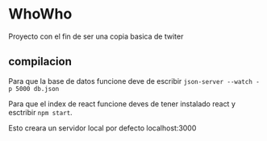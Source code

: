 # WhoWho
Proyecto con el fin de ser una copia basica de twiter

## compilacion
Para que la base de datos funcione deve de escribir `json-server --watch -p 5000 db.json`

Para que el index de react funcione deves de tener instalado react y esctribir `npm start`.

Esto creara un servidor local por defecto localhost:3000
<!-- 
texto quitado de public/manifest.json/icon[
,
    {
      "src": "logo192.png",
      "type": "image/png",
      "sizes": "192x192"
    },
    {
      "src": "logo512.png",
      "type": "image/png",
      "sizes": "512x512"
    } -->